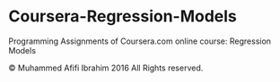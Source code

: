 Coursera-Regression-Models
==========================

Programming Assignments of Coursera.com online course: Regression Models  

© Muhammed Afifi Ibrahim 2016 All Rights reserved.
